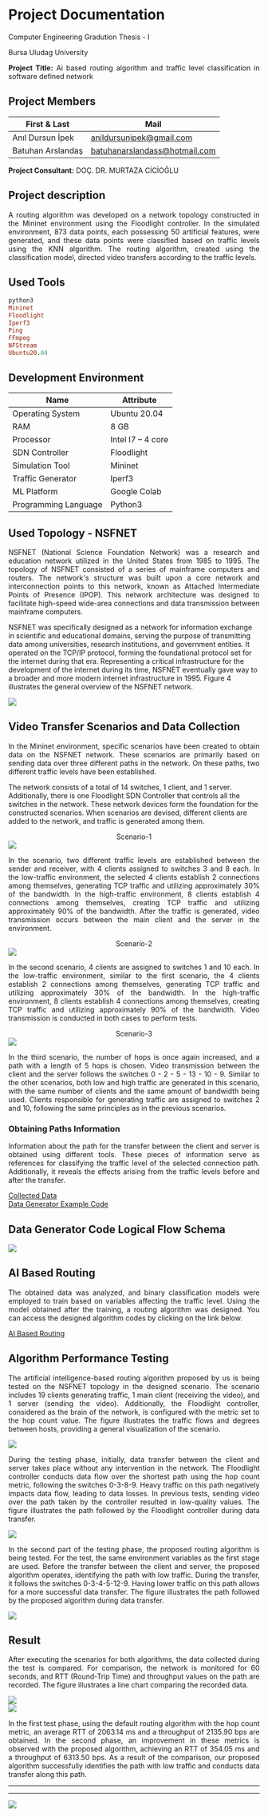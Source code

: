 # Project Documentation
<p>Computer Engineering Gradution Thesis - I</p>
<p>Bursa Uludag University</p>
<p style="text-align:justify"><b>Project Title:</b> Ai based routing algorithm and traffic level classification in software defined network

## Project Members
| First & Last | Mail |
| -------- | -------- | 
| Anıl Dursun İpek | anildursunipek@gmail.com| 
| Batuhan Arslandaş | batuhanarslandass@hotmail.com |

<p><b>Project Consultant:</b> DOÇ. DR. MURTAZA CİCİOĞLU</p>

## Project description
<p style="text-align:justify">A routing algorithm was developed on a network topology constructed in the Mininet environment using the Floodlight controller. In the simulated environment, 873 data points, each possessing 50 artificial features, were generated, and these data points were classified based on traffic levels using the KNN algorithm. The routing algorithm, created using the classification model, directed video transfers according to the traffic levels.</p>

## Used Tools
```ruby
python3
Mininet
Floodlight
Iperf3
Ping
FFmpeg
NFStream
Ubuntu20.04
```

## Development Environment

| Name | Attribute |
| -------- | -------- | 
| Operating System | Ubuntu 20.04 | 
| RAM | 8 GB | 
| Processor | Intel I7 – 4 core | 
| SDN Controller | Floodlight | 
| Simulation Tool | Mininet | 
| Traffic Generator | Iperf3 | 
| ML Platform | Google Colab | 
| Programming Language | Python3 | 


## Used Topology - NSFNET

<p style="text-align:justify">NSFNET (National Science Foundation Network) was a research and education network utilized in the United States from 1985 to 1995. The topology of NSFNET consisted of a series of mainframe computers and routers. The network's structure was built upon a core network and interconnection points to this network, known as Attached Intermediate Points of Presence (IPOP). This network architecture was designed to facilitate high-speed wide-area connections and data transmission between mainframe computers.

NSFNET was specifically designed as a network for information exchange in scientific and educational domains, serving the purpose of transmitting data among universities, research institutions, and government entities. It operated on the TCP/IP protocol, forming the foundational protocol set for the internet during that era. Representing a critical infrastructure for the development of the internet during its time, NSFNET eventually gave way to a broader and more modern internet infrastructure in 1995. Figure 4 illustrates the general overview of the NSFNET network.</p>
<div style="align:center"><img src="./assets/CDN Diagram-BASE-result.png"></img></div>


## Video Transfer Scenarios and Data Collection
<p style="text-align:justify">In the Mininet environment, specific scenarios have been created to obtain data on the NSFNET network. These scenarios are primarily based on sending data over three different paths in the network. On these paths, two different traffic levels have been established.

The network consists of a total of 14 switches, 1 client, and 1 server. Additionally, there is one Floodlight SDN Controller that controls all the switches in the network. These network devices form the foundation for the constructed scenarios. When scenarios are devised, different clients are added to the network, and traffic is generated among them.</p>
<div align="center">Scenario-1</div>
<div style="align:center"><img src="./assets/CDN-Diagram-Scenario-1.png"></img></div>
<p style="text-align:justify">In the scenario, two different traffic levels are established between the sender and receiver, with 4 clients assigned to switches 3 and 8 each. In the low-traffic environment, the selected 4 clients establish 2 connections among themselves, generating TCP traffic and utilizing approximately 30% of the bandwidth. In the high-traffic environment, 8 clients establish 4 connections among themselves, creating TCP traffic and utilizing approximately 90% of the bandwidth. After the traffic is generated, video transmission occurs between the main client and the server in the environment.</p>
<div align="center">Scenario-2</div>
<div style="align:center"><img src="./assets/CDN Diagram-Scenario-2.png"></img></div>
<p style="text-align:justify">In the second scenario, 4 clients are assigned to switches 1 and 10 each. In the low-traffic environment, similar to the first scenario, the 4 clients establish 2 connections among themselves, generating TCP traffic and utilizing approximately 30% of the bandwidth. In the high-traffic environment, 8 clients establish 4 connections among themselves, creating TCP traffic and utilizing approximately 90% of the bandwidth. Video transmission is conducted in both cases to perform tests.</p>
<div align="center">Scenario-3</div>
<div style="align:center"><img src="./assets/CDN-Diagram-Scenario-3.png"></img></div>
<p style="text-align:justify">In the third scenario, the number of hops is once again increased, and a path with a length of 5 hops is chosen. Video transmission between the client and the server follows the switches 0 - 2 - 5 - 13 - 10 - 9. Similar to the other scenarios, both low and high traffic are generated in this scenario, with the same number of clients and the same amount of bandwidth being used. Clients responsible for generating traffic are assigned to switches 2 and 10, following the same principles as in the previous scenarios.</p>

### Obtaining Paths Information
<p style="text-align:justify">Information about the path for the transfer between the client and server is obtained using different tools. These pieces of information serve as references for classifying the traffic level of the selected connection path. Additionally, it reveals the effects arising from the traffic levels before and after the transfer.</p>

<div><a href="https://github.com/anildursunipek/AI-based-Routing-and-Traffic-Classification-in-SDN/blob/main/experiment/video_stream_data_on_mininet.csv">Collected Data</a></div>
<div><a href="https://github.com/anildursunipek/AI-based-Routing-and-Traffic-Classification-in-SDN/blob/main/experiment/nsfnet_topology_scenario.py">Data Generator Example Code</a></div>

## Data Generator Code Logical Flow Schema
<div style="align:center"><img src="./assets/data-generator-flow-schema.png"></img></div>

## AI Based Routing
<p style="text-align:justify">The obtained data was analyzed, and binary classification models were employed to train based on variables affecting the traffic level. Using the model obtained after the training, a routing algorithm was designed. You can access the designed algorithm codes by clicking on the link below.</p>

<div><a href="https://github.com/anildursunipek/AI-based-Routing-and-Traffic-Classification-in-SDN/blob/main/experiment/ai-based-routing-algorithm-experiment.py">AI Based Routing</a></div>

## Algorithm Performance Testing
<p style="text-align:justify">The artificial intelligence-based routing algorithm proposed by us is being tested on the NSFNET topology in the designed scenario. The scenario includes 19 clients generating traffic, 1 main client (receiving the video), and 1 server (sending the video). Additionally, the Floodlight controller, considered as the brain of the network, is configured with the metric set to the hop count value. The figure illustrates the traffic flows and degrees between hosts, providing a general visualization of the scenario.</p>

<div style="align:center"><img src="./assets/result-scenario-base.png"></img></div>

<p style="text-align:justify">During the testing phase, initially, data transfer between the client and server takes place without any intervention in the network. The Floodlight controller conducts data flow over the shortest path using the hop count metric, following the switches 0-3-8-9. Heavy traffic on this path negatively impacts data flow, leading to data losses. In previous tests, sending video over the path taken by the controller resulted in low-quality values. The figure illustrates the path followed by the Floodlight controller during data transfer.</p>

<div style="align:center"><img src="./assets/floodlight-path.png"></img></div>

<p style="text-align:justify">In the second part of the testing phase, the proposed routing algorithm is being tested. For the test, the same environment variables as the first stage are used. Before the transfer between the client and server, the proposed algorithm operates, identifying the path with low traffic. During the transfer, it follows the switches 0-3-4-5-12-9. Having lower traffic on this path allows for a more successful data transfer. The figure illustrates the path followed by the proposed algorithm during data transfer.</p>

<div style="align:center"><img src="./assets/proposal-path.png"></img></div>

## Result

<p style="text-align:justify">After executing the scenarios for both algorithms, the data collected during the test is compared. For comparison, the network is monitored for 60 seconds, and RTT (Round-Trip Time) and throughput values on the path are recorded. The figure illustrates a line chart comparing the recorded data.</p>

<div style="align:center"><img src="./assets/result-comparison-rtt.png"></img></div>
<div style="align:center"><img src="./assets/result-comparison-throughput.png"></img></div>

<p style="text-align:justify">In the first test phase, using the default routing algorithm with the hop count metric, an average RTT of 2063.14 ms and a throughput of 2135.90 bps are obtained. In the second phase, an improvement in these metrics is observed with the proposed algorithm, achieving an RTT of 354.05 ms and a throughput of 6313.50 bps. As a result of the comparison, our proposed algorithm successfully identifies the path with low traffic and conducts data transfer along this path.</p>

<hr>
<hr>
<div style="align:center"><img src="./assets/thanks.png"></img></div>
